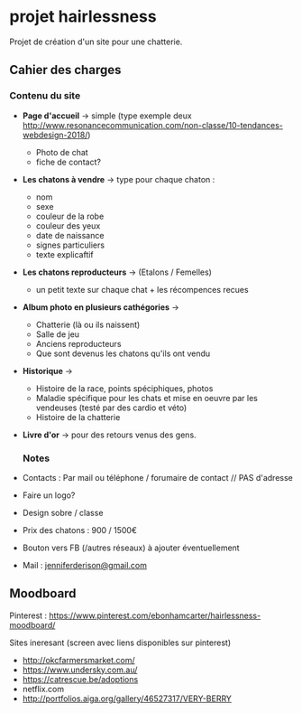 # projet hairlessness

Projet de création d'un site pour une chatterie. 


## Cahier des charges 

### Contenu du site 

- **Page d'accueil** → simple (type exemple deux http://www.resonancecommunication.com/non-classe/10-tendances-webdesign-2018/)
  * Photo de chat 
  * fiche de contact?

- **Les chatons à vendre** → type pour chaque chaton : 
  * nom 
  * sexe
  * couleur de la robe 
  * couleur des yeux 
  * date de naissance 
  + signes particuliers 
  + texte explicaftif

- **Les chatons reproducteurs** → (Etalons / Femelles) 
  + un petit texte sur chaque chat + les récompences recues 
 
- **Album photo en plusieurs cathégories** → 
  + Chatterie (là ou ils naissent) 
  + Salle de jeu 
  + Anciens reproducteurs 
  + Que sont devenus les chatons qu'ils ont vendu 

- **Historique** → 
  + Histoire de la race, points spéciphiques, photos 
  + Maladie spécifique pour les chats et mise en oeuvre par les vendeuses (testé par des cardio et véto)  
  + Histoire de la chatterie 

- **Livre d'or** → pour des retours venus des gens. 
  
  
  ### Notes 
  
 - Contacts : Par mail ou téléphone / forumaire de contact  // PAS d'adresse 
 - Faire un logo? 
 - Design sobre / classe  
 - Prix des chatons : 900 / 1500€
 - Bouton vers FB (/autres réseaux) à ajouter éventuellement 
 - Mail : jenniferderison@gmail.com
 


## Moodboard 

Pinterest : https://www.pinterest.com/ebonhamcarter/hairlessness-moodboard/ 

Sites ineresant (screen avec liens disponibles sur pinterest) 
- http://okcfarmersmarket.com/
- https://www.undersky.com.au/
- https://catrescue.be/adoptions
- netflix.com
- http://portfolios.aiga.org/gallery/46527317/VERY-BERRY 
